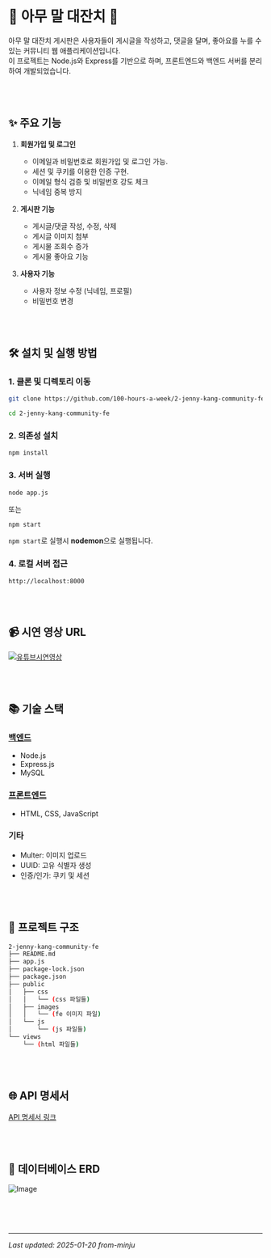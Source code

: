 # 🐴 아무 말 대잔치 🎊

아무 말 대잔치 게시판은 사용자들이 게시글을 작성하고, 댓글을 달며, 좋아요를 누를 수 있는 커뮤니티 웹 애플리케이션입니다. </br>
이 프로젝트는 Node.js와 Express를 기반으로 하며, 프론트엔드와 백엔드 서버를 분리하여 개발되었습니다.

<br><br>

## ✨ 주요 기능
1. **회원가입 및 로그인**
   - 이메일과 비밀번호로 회원가입 및 로그인 가능.
   - 세션 및 쿠키를 이용한 인증 구현.
   - 이메일 형식 검증 및 비밀번호 강도 체크
   - 닉네임 중복 방지

2. **게시판 기능**
   - 게시글/댓글 작성, 수정, 삭제
   - 게시글 이미지 첨부
   - 게시물 조회수 증가
   - 게시물 좋아요 기능

3. **사용자 기능**
   - 사용자 정보 수정 (닉네임, 프로필)
   - 비밀번호 변경

<br><br>

## 🛠️ 설치 및 실행 방법

### 1. 클론 및 디렉토리 이동
```bash
git clone https://github.com/100-hours-a-week/2-jenny-kang-community-fe.git
```

```bash
cd 2-jenny-kang-community-fe
```

### 2. 의존성 설치
```bash
npm install
```

### 3. 서버 실행
```bash
node app.js
```
또는

```bash
npm start
```
`npm start`로 실행시 **nodemon**으로 실행됩니다. 

### 4. 로컬 서버 접근
```
http://localhost:8000
```

<br><br>

## 📹 시연 영상 URL
[![유튜브시연영상](https://github.com/user-attachments/assets/c0b4af63-a4c0-460b-bfd7-98d93b8b89ba)](https://youtu.be/2SlPb8sCI58?si=F-IBYDytfuOD8AYq)

<br><br>

## 📚 기술 스택
### [백엔드](https://github.com/100-hours-a-week/2-jenny-kang-community-be)
- Node.js
- Express.js
- MySQL

### [프론트엔드](https://github.com/100-hours-a-week/2-jenny-kang-community-fe)
- HTML, CSS, JavaScript

### 기타
- Multer: 이미지 업로드
- UUID: 고유 식별자 생성
- 인증/인가: 쿠키 및 세션

<br><br>

## 📁 프로젝트 구조
```bash
2-jenny-kang-community-fe
├── README.md
├── app.js
├── package-lock.json
├── package.json
├── public
│   ├── css
│   │   └── (css 파일들)
│   ├── images
│   │   └── (fe 이미지 파일)
│   └── js
│       └── (js 파일들)
└── views
    └── (html 파일들)
```

<br><br>

## 🌐 API 명세서 
[API 명세서 링크](https://docs.google.com/spreadsheets/d/1jyLc1_qR8V3ScgSvzibsrWEKRD4dduqsSyRV_yj4774/edit?usp=sharing)

<br><br>

## 🧩 데이터베이스 ERD
![Image](https://github.com/user-attachments/assets/c88bb066-cc7e-4138-bb23-c10d72903942)

<br><br><br>

---

_Last updated: 2025-01-20_
_from-minju_
